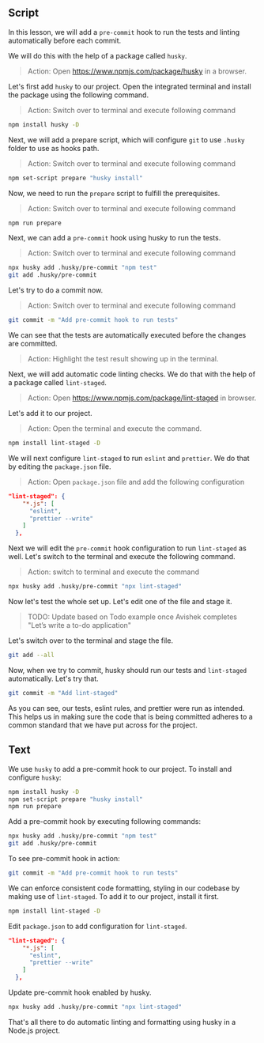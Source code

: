 ## Script

In this lesson, we will add a `pre-commit` hook to run the tests and linting automatically before each commit.

We will do this with the help of a package called `husky`.

> Action: Open https://www.npmjs.com/package/husky in a browser.

Let's first add `husky` to our project. Open the integrated terminal and install the package using the following command.

> Action: Switch over to terminal and execute following command

```sh
npm install husky -D
```

Next, we will add a prepare script, which will configure `git` to use `.husky` folder to use as hooks path.

> Action: Switch over to terminal and execute following command

```sh
npm set-script prepare "husky install"
```

Now, we need to run the `prepare` script to fulfill the prerequisites.

> Action: Switch over to terminal and execute following command

```sh
npm run prepare
```

Next, we can add a `pre-commit` hook using husky to run the tests.

> Action: Switch over to terminal and execute following command

```sh
npx husky add .husky/pre-commit "npm test"
git add .husky/pre-commit
```

Let's try to do a commit now.

> Action: Switch over to terminal and execute following command

```sh
git commit -m "Add pre-commit hook to run tests"
```

We can see that the tests are automatically executed before the changes are committed.

> Action: Highlight the test result showing up in the terminal.

Next, we will add automatic code linting checks. We do that with the help of a package called `lint-staged`.

> Action: Open https://www.npmjs.com/package/lint-staged in browser.

Let's add it to our project.

> Action: Open the terminal and execute the command.

```sh
npm install lint-staged -D
```

We will next configure `lint-staged` to run `eslint` and `prettier`. We do that by editing the `package.json` file.

> Action: Open `package.json` file and add the following configuration

```json
"lint-staged": {
    "*.js": [
      "eslint",
      "prettier --write"
    ]
  },

```

Next we will edit the `pre-commit` hook configuration to run `lint-staged` as well. Let's switch to the terminal and execute the following command.

>Action: switch to terminal and execute the command

```sh
npx husky add .husky/pre-commit "npx lint-staged"
```

Now let's test the whole set up. Let's edit one of the file and stage it.

>TODO: Update based on Todo example once Avishek completes "Let’s write a  to-do application"


Let's switch over to the terminal and stage the file.

```sh
git add --all
```

Now, when we try to commit, husky should run our tests and `lint-staged` automatically. Let's try that.

```sh
git commit -m "Add lint-staged"
```

As you can see, our tests, eslint rules, and prettier were run as intended. This helps us in making sure the code that is being committed adheres to a common standard that we have put across for the project.



## Text

We use `husky` to add a pre-commit hook to our project. To install and configure `husky`:

```sh
npm install husky -D
npm set-script prepare "husky install"
npm run prepare
```

Add a pre-commit hook by executing following commands:

```sh
npx husky add .husky/pre-commit "npm test"
git add .husky/pre-commit
```
To see pre-commit hook in action:

```sh
git commit -m "Add pre-commit hook to run tests"
```

We can enforce consistent code formatting, styling in our codebase by making use of `lint-staged`. To add it to our project, install it first.

```sh
npm install lint-staged -D
```

Edit `package.json` to add configuration for `lint-staged`.

```json
"lint-staged": {
    "*.js": [
      "eslint",
      "prettier --write"
    ]
  },

```

Update pre-commit hook enabled by husky.

```sh
npx husky add .husky/pre-commit "npx lint-staged"
```

That's all there to do automatic linting and formatting using husky in a Node.js project.
